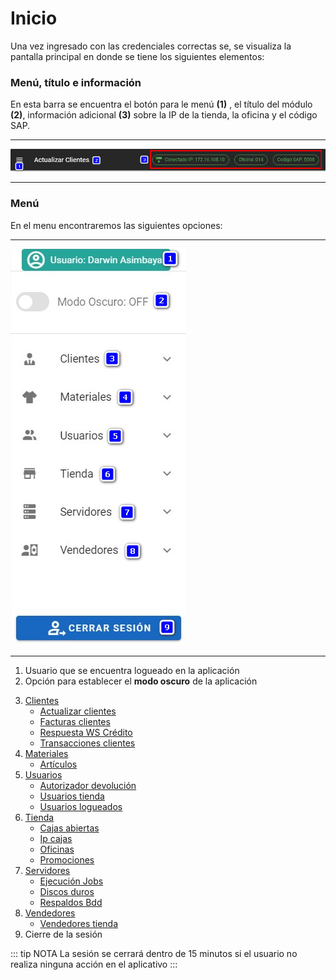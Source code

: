 # Inicio

Una vez ingresado con las credenciales correctas se, se visualiza la pantalla principal en donde se tiene los siguientes elementos:

### Menú, título e información

En esta barra se encuentra el botón para le menú **(1)** , el título del módulo **(2)**, información adicional **(3)** sobre la IP de la tienda, la oficina y el código SAP.

***

![barra titulo](../public/images/inicio/barraTitulo.jpg)

***

### Menú

En el menu encontraremos las siguientes opciones:
***
![menu](../public/images/inicio/menu.jpg)
***

1. Usuario que se encuentra logueado en la aplicación
2. Opción para establecer el **modo oscuro** de la aplicación
<!-- ![oscuro](../public/images/inicio/oscuro.jpg) -->
3. [Clientes](../04-Clientes/)
    - [Actualizar clientes](../04-Clientes/#actualizar-clientes)
    - [Facturas clientes](../04-Clientes/#facturas-clientes)
    - [Respuesta WS Crédito](../04-Clientes/#respuesta-ws-credito)
    - [Transacciones clientes](../04-Clientes/#transacciones-clientes)
4. [Materiales](../05-Materiales/)
    - [Artículos](../05-Materiales/#articulos)
5. [Usuarios](../06-Usuarios/)
    - [Autorizador devolución](../06-Usuarios/#autorizador-devolucion)
    - [Usuarios tienda](../06-Usuarios/#usuarios-tienda)
    - [Usuarios logueados](../06-Usuarios/#usuarios-logueados)
6. [Tienda](../07-Tienda/)
    - [Cajas abiertas](../07-Tienda/#cajas-abiertas)
    - [Ip cajas](../07-Tienda/#ip-cajas)
    - [Oficinas](../07-Tienda/#oficinas)
    - [Promociones](../07-Tienda/#promociones)
7. [Servidores](../08-Servidores/)
    - [Ejecución Jobs](../08-Servidores/#ejecucion-jobs)
    - [Discos duros](../08-Servidores/#discos-duros)
    - [Respaldos Bdd](../08-Servidores/#respaldos-bdd)
8. [Vendedores](../09-Vendedores/)
    - [Vendedores tienda](../09-Vendedores/#vendedores-tienda)
9. Cierre de la sesión

    






::: tip NOTA
La sesión se cerrará dentro de 15 minutos si el usuario no realiza ninguna acción en el aplicativo
:::
